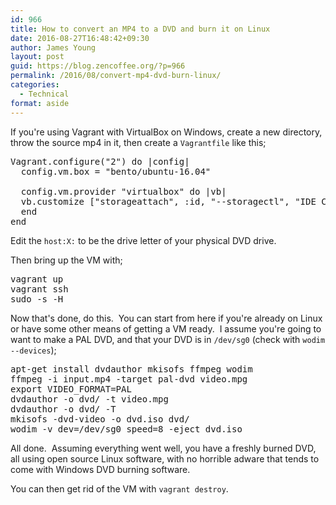 ```yaml
---
id: 966
title: How to convert an MP4 to a DVD and burn it on Linux
date: 2016-08-27T16:48:42+09:30
author: James Young
layout: post
guid: https://blog.zencoffee.org/?p=966
permalink: /2016/08/convert-mp4-dvd-burn-linux/
categories:
  - Technical
format: aside
---
```

If you're using Vagrant with VirtualBox on Windows, create a new directory, throw the source mp4 in it, then create a `Vagrantfile` like this;

<pre>Vagrant.configure("2") do |config|
  config.vm.box = "bento/ubuntu-16.04"

  config.vm.provider "virtualbox" do |vb|
  vb.customize ["storageattach", :id, "--storagectl", "IDE Controller", "--port", 0, "--device", 0, "--type", "dvddrive", "--passthrough", "on", "--medium", "host:X:"]
  end
end</pre>

Edit the `host:X:` to be the drive letter of your physical DVD drive.

Then bring up the VM with;

<pre>vagrant up
vagrant ssh
sudo -s -H</pre>

Now that's done, do this.  You can start from here if you're already on Linux or have some other means of getting a VM ready.  I assume you're going to want to make a PAL DVD, and that your DVD is in `/dev/sg0` (check with `wodim --devices`);

<pre>apt-get install dvdauthor mkisofs ffmpeg wodim
ffmpeg -i input.mp4 -target pal-dvd video.mpg
export VIDEO_FORMAT=PAL
dvdauthor -o dvd/ -t video.mpg
dvdauthor -o dvd/ -T
mkisofs -dvd-video -o dvd.iso dvd/
wodim -v dev=/dev/sg0 speed=8 -eject dvd.iso</pre>

All done.  Assuming everything went well, you have a freshly burned DVD, all using open source Linux software, with no horrible adware that tends to come with Windows DVD burning software.

You can then get rid of the VM with `vagrant destroy`.